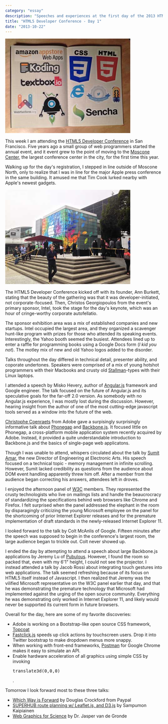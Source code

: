 ```yaml
---
category: "essay"
description: "Speeches and experiences at the first day of the 2013 HTML5 Developer Conference in San Francisco"
title: "HTML5 Developer Conference - Day 1"
date: "2013-10-22"
---
```

<img src="/images/html5Day1.jpg" alt="HTML5 Developer Conference" />

This week I am attending the [HTML5 Developer Conference](http://html5devconf.com/) in San Francisco. Five years ago a small group of web programmers started the annual event, and it event grew to the point of moving to the [Moscone Center](http://en.wikipedia.org/wiki/Moscone_Center), the largest conference center in the city, for the first time this year.

Walking up for the day's registration, I stepped in line outside of Moscone North, only to realize that I was in line for the major Apple press conference in the same building. It amused me that Tim Cook lurked nearby with Apple's newest gadgets. 

<img src="/images/AppleMoscone.jpg" alt="Apple Moscone Center" />

The HTML5 Developer Conference kicked off with its founder, Ann Burkett, stating that the beauty of the gathering was that it was developer-initiated, not corporate-focused. Then, Christos Georgiopoulos from the event's primary sponsor, Intel, took the stage for the day's keynote, which was an hour of cringe-worthy corporate autofellatio. 

The sponsor exhibition area was a mix of established companies and new startups. Intel occupied the largest area, and they organized a scavenger hunt-like program with prizes for those who attended its speaking events. Interestingly, the Yahoo booth seemed the busiest. Attendees lined up to enter a raffle for programming books using a Google Docs form (*I kid you not*). The motley mix of new and old Yahoo logos added to the disorder. 

Talks throughout the day differed in technical detail, presenter ability, and coporate undertones. Speakers were comprised of a mix of young hotshot programmers with their Macbooks and crusty old [Stallman](http://stallman.org/)-types with their Linux laptops. 

I attended a speech by Misko Hevery, author of [Angular.js](http://angularjs.org/) framework and Google engineer. The talk focused on the future of Angular.js and its speculative goals for the far-off 2.0 version. As somebody with no Angular.js experience, I was mostly lost during the discussion. However, hearing insight from the author of one of the most cutting-edge javascript tools served as a window into the future of the web. 

[Christophe Coenraets](http://coenraets.org/) from Adobe gave a surpisingly surprisingly informative talk about [Phonegap](http://phonegap.com) and [Backbone.js](http://backbonejs.org/). It focused little on Phonegap, a cross-platform mobile application system recently acquired by Adobe. Instead, it provided a quite understandable introduction to Backbone.js and the basics of single-page web applicatons. 

Though I was unable to attend, whispers circulated about the talk by [Sumit Amar](https://twitter.com/ChiefCoder), the new Director of Engineering at Electronic Arts. His speech focused on a technical topic - memory management in infinite scrolling. However, Sumit lacked credibility as questions from the audience about DOM event handling apparently threw him off. After a member from the audience began correcting his answers, attendees left in droves. 

I enjoyed the afternoon panel of [W3C](http://www.w3.org/) members. They represented the crusty technologists who live on mailings  lists and handle the beaucrocracy of standardizing the specifications behind web browsers like Chrome and Firefox. I felt surprised when the panel addressed the elephant in the room by disparagingly criticizing the young Microsoft employee on the panel for the shortcoming of prior Internet Explorer releases and for the premature implementation of draft standards in the newly-released Internet Explorer 11. 

I looked forward to the talk by Colt McAnlis of Google. Fifteen minutes after the speech was supposed to begin in the conference's largest room, the large audience began to trickle out. Colt never showed up. 

I ended the day by attempting to attend a speech about large Backbone.js applications by Jeremy Lu of [Pubulous](http://pubulous.com). However, I found the room so packed that, even with my 6'1" height, I could not see the projector. I instead attended a talk by Jacob Rossi about integrating touch gestures into web applications. The talk seemed refreshing because of its focus on HTML5 itself instead of Javascript. I then realized that Jeremy was the vilified Microsoft representative on the W3C panel earlier that day, and that he was demonstrating the premature technology that  Microsoft had implemented against the urging of the open source community. Everything he was demonstrating only worked in Internet Explorer 11, and likely would never be supported its current form in future browsers. 

Overall for the day, here are some of my favorite discoveries:

* Adobe is working on a Bootstrap-like open source CSS framework, [Topcoat](http://topcoat.io/)
* [Fastclick.js](https://github.com/ftlabs/fastclick) speeds up click actions by touchscreen users. Drop it into Twitter bootstrap to make dropdown menus more snappy. 
* When working with front-end frameworks, [Postman](http://www.getpostman.com/) for Google Chrome makes it easy to simulate an API. 
* Enable hardware acceleration of all graphics using simple CSS by invoking <pre>translate3d(0,0,0)</pre>.

Tomorrow I look forward most to these three talks:

* [Which Way is Forward](http://html5devconf.com/speakers/douglas_crockford.html) by Douglas Crockford from Paypal
* [SUPERHUB route planning w/ Leaflet.js, and D3.js](http://html5devconf.com/speakers/sampumon_kaipiainen.html#session) by Sampumon Kaipiainen
* [Web Graphics for Science](http://html5devconf.com/speakers/jasper_vandegronde.html#session) by Dr. Jasper van de Gronde
